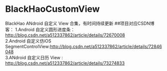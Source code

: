 # BlackHaoCustomView
BlackHao ANdroid 自定义 View 合集，有时间持续更新
##项目对应CSDN博客：
1.Android 自定义圆形进度条：http://blog.csdn.net/a512337862/article/details/72670008<br>
2.Android 自定义仿iOS SegmentControlView:http://blog.csdn.net/a512337862/article/details/72846048<br>
3.ANdroid 自定义日历 View : http://blog.csdn.net/a512337862/article/details/73274833<br>
